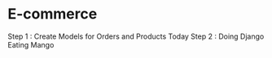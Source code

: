 # E-commerce
Step 1 : Create Models for Orders and Products Today
Step 2 : Doing Django Eating Mango
